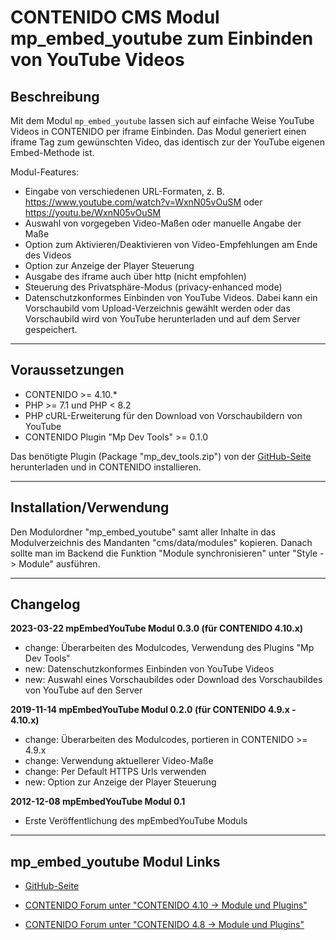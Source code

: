 ﻿# CONTENIDO CMS Modul mp_embed_youtube zum Einbinden von YouTube Videos

## Beschreibung

Mit dem Modul `mp_embed_youtube` lassen sich auf einfache Weise YouTube Videos
in CONTENIDO per iframe Einbinden. Das Modul generiert einen iframe Tag zum
gewünschten Video, das identisch zur der YouTube eigenen Embed-Methode ist.

Modul-Features:
- Eingabe von verschiedenen URL-Formaten,
  z. B. https://www.youtube.com/watch?v=WxnN05vOuSM oder https://youtu.be/WxnN05vOuSM
- Auswahl von vorgegeben Video-Maßen oder manuelle Angabe der Maße
- Option zum Aktivieren/Deaktivieren von Video-Empfehlungen am Ende des Videos
- Option zur Anzeige der Player Steuerung
- Ausgabe des iframe auch über http (nicht empfohlen)
- Steuerung des Privatsphäre-Modus (privacy-enhanced mode)
- Datenschutzkonformes Einbinden von YouTube Videos. Dabei kann ein Vorschaubild vom 
  Upload-Verzeichnis gewählt werden oder das Vorschaubild wird von YouTube herunterladen
  und auf dem Server gespeichert.

----

## Voraussetzungen

- CONTENIDO >= 4.10.*
- PHP >= 7.1 und PHP < 8.2
- PHP cURL-Erweiterung für den Download von Vorschaubildern von YouTube
- CONTENIDO Plugin "Mp Dev Tools" >= 0.1.0

Das benötigte Plugin (Package "mp_dev_tools.zip") von der [GitHub-Seite](https://github.com/muratpurc/CONTENIDO-plugin-mp_dev_tools/releases)
herunterladen und in CONTENIDO installieren.

----

## Installation/Verwendung

Den Modulordner "mp_embed_youtube" samt aller Inhalte in das Modulverzeichnis
des Mandanten "cms/data/modules" kopieren.
Danach sollte man im Backend die Funktion "Module synchronisieren" unter
"Style -> Module" ausführen.

----

## Changelog

**2023-03-22 mpEmbedYouTube Modul 0.3.0 (für CONTENIDO 4.10.x)**
- change: Überarbeiten des Modulcodes, Verwendung des Plugins "Mp Dev Tools"
- new: Datenschutzkonformes Einbinden von YouTube Videos
- new: Auswahl eines Vorschaubildes oder Download des Vorschaubildes von YouTube
  auf den Server

**2019-11-14 mpEmbedYouTube Modul 0.2.0 (für CONTENIDO 4.9.x - 4.10.x)**
- change: Überarbeiten des Modulcodes, portieren in CONTENIDO >= 4.9.x
- change: Verwendung aktuellerer Video-Maße
- change: Per Default HTTPS Urls verwenden
- new: Option zur Anzeige der Player Steuerung

**2012-12-08 mpEmbedYouTube Modul 0.1**
- Erste Veröffentlichung des mpEmbedYouTube Moduls

----

## mp_embed_youtube Modul Links

- [GitHub-Seite](https://github.com/muratpurc/mpEmbedYouTube)

- [CONTENIDO Forum unter "CONTENIDO 4.10 -> Module und Plugins"](https://forum.contenido.org/viewtopic.php?t=43775)

- [CONTENIDO Forum unter "CONTENIDO 4.8 -> Module und Plugins"](https://forum.contenido.org/viewtopic.php?t=32538)
